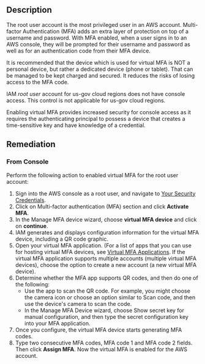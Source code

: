 ## Description

The root user account is the most privileged user in an AWS account. Multi-factor Authentication (MFA) adds an extra layer of protection on top of a username and password. With MFA enabled, when a user signs in to an AWS console, they will be prompted for their username and password as well as for an authentication code from their MFA device.

It is recommended that the device which is used for virtual MFA is NOT a personal device, but rather a dedicated device (phone or tablet). That can be managed to be kept charged and secured. It reduces the risks of losing access to the MFA code.

IAM *root user* account for us-gov cloud regions does not have console access. This control is not applicable for us-gov cloud regions.

Enabling virtual MFA provides increased security for console access as it requires the authenticating principal to possess a device that creates a time-sensitive key and have knowledge of a credential.

## Remediation

### From Console

Perform the following action to enabled virtual MFA for the root user account:

1. Sign into the AWS console as a root user, and navigate to [Your Security Credentials](https://console.aws.amazon.com/iam/home#/security_credentials).
2. Click on Multi-factor authentication (MFA) section and click **Activate MFA**.
3. In the Manage MFA device wizard, choose **virtual MFA device** and click on **continue**.
4. IAM generates and displays configuration information for the virtual MFA device, including a QR code graphic.
5. Open your virtual MFA application. (For a list of apps that you can use for hosting virtual MFA devices, see [Virtual MFA Applications](https://aws.amazon.com/iam/features/mfa/?audit=2019q1#Virtual_MFA_Applications). If the virtual MFA application supports multiple accounts (multiple virtual MFA devices), choose the option to create a new account (a new virtual MFA device).
6. Determine whether the MFA app supports QR codes, and then do one of the following:
    - Use the app to scan the QR code. For example, you might choose the camera icon or choose an option similar to Scan code, and then use the device's camera to scan the code.
    - In the Manage MFA Device wizard, choose Show secret key for manual configuration, and then type the secret configuration key into your MFA application.
7. Once you configure, the virtual MFA device starts generating MFA codes.
8. Type two consecutive MFA codes, MFA code 1 and MFA code 2 fields. Then click **Assign MFA**. Now the virtual MFA is enabled for the AWS account.
